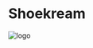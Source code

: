 # Shoekream
![logo](https://user-images.githubusercontent.com/97867479/218605494-2938900f-01e5-426f-b454-cd0a17e5bb6a.png)
